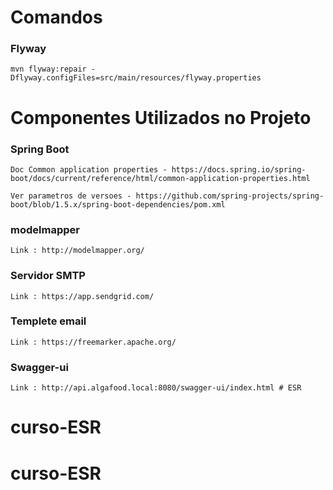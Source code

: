 # Comandos

### Flyway
	mvn flyway:repair -Dflyway.configFiles=src/main/resources/flyway.properties 

# Componentes Utilizados no Projeto

### Spring Boot

	Doc Common application properties - https://docs.spring.io/spring-boot/docs/current/reference/html/common-application-properties.html 	
	
	Ver parametros de versoes - https://github.com/spring-projects/spring-boot/blob/1.5.x/spring-boot-dependencies/pom.xml

### modelmapper
	Link : http://modelmapper.org/

### Servidor SMTP
	Link : https://app.sendgrid.com/

### Templete email
	Link : https://freemarker.apache.org/
	
### Swagger-ui
	Link : http://api.algafood.local:8080/swagger-ui/index.html	# ESR
# curso-ESR
# curso-ESR
